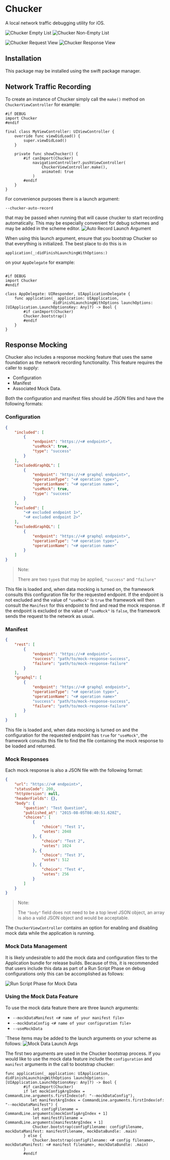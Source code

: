 # Chucker

A local network traffic debugging utility for iOS.

![Chucker Empty List](/docs/images/chucker_empty_list.png) ![Chucker Non-Empty List](/docs/images/chucker_nonempty_list.png)

![Chucker Request View](/docs/images/chucker_request.png) ![Chucker Response View](/docs/images/chucker_response.png)
## Installation
This package may be installed using the swift package manager.

## Network Traffic Recording
To create an instance of Chucker simply call the `make()` method on `ChuckerViewController` for example: 

```
#if DEBUG
import Chucker
#endif

final class MyViewController: UIViewController {
    override func viewDidLoad() {
        super.viewDidLoad()
    }

    private func showChucker() {
        #if canImport(Chucker)
            navigationController?.pushViewController(
                ChuckerViewController.make(), 
                animated: true
            )
        #endif
    }
}
```

For convenience purposes there is a launch argument:
```
--chucker-auto-record
```
that may be passed when running that will cause chucker to start recording automatically. This may be especially convenient for debug schemes and may be added in the scheme editor.
![Auto Record Launch Argument](/docs/images/auto_record_launch_arg.png)

When using this launch argument, ensure that you bootstrap Chucker so that everything is initialized. The best place to do this is in 
```
application(_:didFinishLaunchingWithOptions:)
```
on your `AppDelegate` for example: 
```

#if DEBUG
import Chucker
#endif

class AppDelegate: UIResponder, UIApplicationDelegate {
    func application(_ application: UIApplication,
                     didFinishLaunchingWithOptions launchOptions: [UIApplication.LaunchOptionsKey: Any]?) -> Bool {
        #if canImport(Chucker)
        Chucker.bootstrap()
        #endif
    }
}
```

## Response Mocking
Chucker also includes a response mocking feature that uses the same foundation as the network recording functionality. This feature requires the caller to supply: 
- Configuration
- Manifest
- Associated Mock Data.

Both the configuration and manifest files should be JSON files and have the following formats: 

### Configuration 

```JSON
{
    "included": [
        {
            "endpoint": "https://<# endpoint>",
            "useMock": true,
            "type": "success"
        }
    ],
    "includedGraphQL": [
        {
            "endpoint": "https://<# graphql endpoint>",
            "operationType": "<# operation type>",
            "operationName": "<# operation name>",
            "useMock": true,
            "type": "success"
        }
    ],
    "excluded": [
        "<# excluded endpoint 1>",
        "<# excluded endpoint 2>"
    ],
    "excludedGraphQL": [
        {
            "endpoint": "https://<# graphql endpoint>",
            "operationType": "<# operation type>",
            "operationName": "<# operation name>"
        }
    ]
}
```
> Note:
>
> There are two `type`s that may be applied, `"success"` and `"failure"`

This file is loaded and, when data mocking is turned on, the framework consults this configuration file for the requested endpoint. If the endpoint is not excluded and the value of `"useMock"` is `true` the framework will then consult the `Manifest` for this endpoint to find and read the mock response. If the endpoint is excluded or the value of `"useMock"` is `false`, the framework sends the request to the network as usual. 

### Manifest

```JSON
{
    "rest": [
        {
            "endpoint": "https://<# endpoint>",
            "success": "path/to/mock-response-success",
            "failure": "path/to/mock-response-failure"
        }
    ],
    "graphql": [
        {
            "endpoint": "https://<# graphql endpoint>",
            "operationType": "<# operation type>",
            "operationName": "<# operation name>"
            "success": "path/to/mock-response-success",
            "failure": "path/to/mock-response-failure"
        }
    ]
}
```

This file is loaded and, when data mocking is turned on and the configuration for the requested endpoint has `true` for `"useMock"`, the framework consults this file to find the file containing the mock response to be loaded and returned.

### Mock Responses
Each mock response is also a JSON file with the following format: 
```JSON
{
    "url": "https://<# endpoint>",
    "statusCode": 200,
    "httpVersion": null,
    "headerFields": {},
    "body": {
        "question": "Test Question",
        "published_at": "2015-08-05T08:40:51.620Z",
        "choices": [
            {
                "choice": "Test 1",
                "votes": 2048
            }, {
                "choice": "Test 2",
                "votes": 1024
            }, {
                "choice": "Test 3",
                "votes": 512
            }, {
                "choice": "Test 4",
                "votes": 256
            }
        ]
    }
}
```

> Note: 
> 
> The `"body"` field does not need to be a top level JSON object, an array is also a valid JSON object and would be acceptable. 

The `ChuckerViewController` contains an option for enabling and disabling mock data while the application is running.

### Mock Data Management
It is likely undesirable to add the mock data and configuration files to the Application bundle for release builds. Because of this, it is recommended that users include this data as part of a Run Script Phase on debug configurations only this can be accomplished as follows:

![Run Script Phase for Mock Data](/docs/images/mock_data_run_script_phase.png)

### Using the Mock Data Feature
To use the mock data feature there are three launch arguments: 
- `--mockDataManifest <# name of your manifest file>`
- `--mockDataConfig <# name of your configuration file>`
- `--useMockData`

`These items may be added to the launch arguments on your scheme as follows: 
![Mock Data Launch Args](/docs/images/chucker_mockdata_launch_args.png)

The first two arguments are used in the Chucker bootstrap process. If you would like to use the mock data feature include the `configuration` and `manifest` arguments in the call to bootstrap chucker:
```
func application(_ application: UIApplication, didFinishLaunchingWithOptions launchOptions: [UIApplication.LaunchOptionsKey: Any]?) -> Bool {
        #if canImport(Chucker)
        if let mockConfigArgIndex = CommandLine.arguments.firstIndex(of: "--mockDataConfig"),
           let manifestArgIndex = CommandLine.arguments.firstIndex(of: "--mockDataManifest") {
            let configFilename = CommandLine.arguments[mockConfigArgIndex + 1]
            let manifestFilename = CommandLine.arguments[manifestArgIndex + 1]
            Chucker.bootstrap(configFilename: configFilename, mockDataManifest: manifestFilename, mockDataBundle: .main)
        } else {
            Chucker.bootstrap(configFilename: <# config filename>, mockDataManifest: <# manifest filename>, mockDataBundle: .main)
        }
        #endif
```